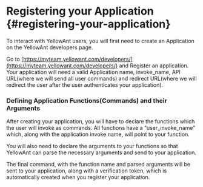 # Registering your Application {#registering-your-application}

To interact with YellowAnt users, you will first need to create an Application on the YellowAnt developers page.

Go to [https://myteam.yellowant.com/developers/](https://myteam.yellowant.com/developers/) and Register an application. Your application will need a valid Application name, invoke\_name, API URL\(where we will send all user commands\) and redirect URL\(where we will redirect the user after the user authenticates your application\).

### Defining Application Functions\(Commands\) and their Arguments

After creating your application, you will have to declare the functions which the user will invoke as commands. All functions have a “user\_invoke\_name” which, along with the application invoke name, will point to your function.

You will also need to declare the arguments to your functions so that YellowAnt can parse the necessary arguments and send to your application.

The final command, with the function name and parsed arguments will be sent to your application, along with a verification token, which is automatically created when you register your application.

